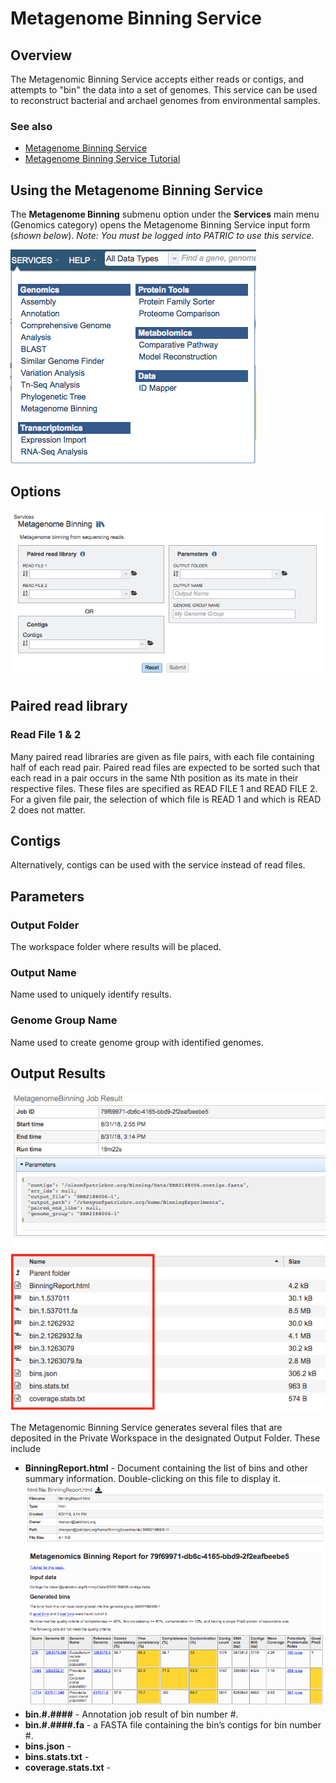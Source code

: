 # Metagenome Binning Service

## Overview
The Metagenomic Binning Service accepts either reads or contigs, and attempts to "bin" the data into a set of genomes. This service can be used to reconstruct bacterial and archael genomes from environmental samples.

### See also
* [Metagenome Binning Service](https://patricbrc.org/app/MetagenomeBinning)
* [Metagenome Binning Service Tutorial](https://docs.patricbrc.org//tutorial/metagenomic_binning/metagenomic_binning.html)

## Using the Metagenome Binning Service
The **Metagenome Binning** submenu option under the **Services** main menu (Genomics category) opens the Metagenome Binning Service input form (*shown below*). *Note: You must be logged into PATRIC to use this service.*

![Metagenome Binning Menu](../images/services_menu.png)

## Options
![Metagenome Binning Input Form](../images/metagenome_binning_input_form.png) 

## Paired read library

### Read File 1 & 2
Many paired read libraries are given as file pairs, with each file containing half of each read pair. Paired read files are expected to be sorted such that each read in a pair occurs in the same Nth position as its mate in their respective files. These files are specified as READ FILE 1 and READ FILE 2. For a given file pair, the selection of which file is READ 1 and which is READ 2 does not matter.

## Contigs
Alternatively, contigs can be used with the service instead of read files.

## Parameters

### Output Folder
The workspace folder where results will be placed.

### Output Name
Name used to uniquely identify results.

### Genome Group Name
Name used to create genome group with identified genomes.

## Output Results
![Metagenomic Binning Service Output Files](../images/metagenomic_binning_result.png) 

The Metagenomic Binning Service generates several files that are deposited in the Private Workspace in the designated Output Folder. These include

* **BinningReport.html** - Document containing the list of bins and other summary information. Double-clicking on this file to display it.
![Metagenomic Binning Report](../images/metagenomic_binning_report.png) 
* **bin.#.####** - Annotation job result of bin number #.
* **bin.#.####.fa** - a FASTA file containing the bin’s contigs for bin number #.
* **bins.json** - 
* **bins.stats.txt** - 
* **coverage.stats.txt** - 

